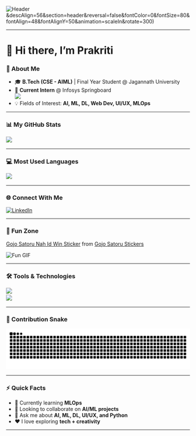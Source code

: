 <!-- Profile Banner -->
![Header](https://capsule-render.vercel.app/api?type=venom&height=300&color=gradient&text=Hello%20Everyone:)&descAlign=56&section=header&reversal=false&fontColor=0&fontSize=80&fontAlign=48&fontAlignY=50&animation=scaleIn&rotate=300)

---

# 👋 Hi there, I’m Prakriti  

### 🌸 About Me  
- 🎓 **B.Tech (CSE - AIML)** | Final Year Student @ Jagannath University  
- 💼 **Current Intern** @ Infosys Springboard <br>
  <img src="https://upload.wikimedia.org/wikipedia/commons/1/19/Infosys_logo.svg" width="120"/>  
- 💡 Fields of Interest: **AI, ML, DL, Web Dev, UI/UX, MLOps**  

---

### 📊 My GitHub Stats  
<img src="07171044-2b88-4a83-8bfe-da4f9d510e87.png" width="500"/>  

---

### 💻 Most Used Languages  
<img src="6b9c446c-0d58-429a-a4e6-e4c3d18fdb1e.png" width="400"/>  

---

### 🌐 Connect With Me  
[![LinkedIn](https://img.shields.io/badge/LinkedIn-Connect-blue?logo=linkedin&logoColor=white)](https://www.linkedin.com/in/prakriti-81b6822b9/)  

---

### 🎉 Fun Zone  
<div class="tenor-gif-embed" data-postid="768182518186422648" data-share-method="host" data-aspect-ratio="1.77857" data-width="100%"><a href="https://tenor.com/view/gojo-satoru-nah-id-win-gif-768182518186422648">Gojo Satoru Nah Id Win Sticker</a> from <a href="https://tenor.com/search/gojo+satoru-stickers">Gojo Satoru Stickers</a></div> <script type="text/javascript" async src="https://tenor.com/embed.js"></script>  

![Fun GIF](https://media3.giphy.com/media/v1.Y2lkPTc5MGI3NjExaTJ4d2JqdGg3ZXF0MGI2dm5vNTV1dXkweTU2ZmMxbHRla2tsNTVlMSZlcD12MV9pbnRlcm5hbF9naWZfYnlfaWQmY3Q9Zw/uDK2KwBp4OHfw9k2Wv/giphy.gif)  

---

### 🛠️ Tools & Technologies  
<p>
<img src="https://skillicons.dev/icons?i=python,cpp,github,vscode,figma,mysql,docker,tensorflow,pytorch" height="40"/>
<br/>
<img src="https://skillicons.dev/icons?i=sklearn,numpy,pandas,matplotlib" height="40"/>
</p>  

---

### 🐍 Contribution Snake  
![Snake animation](https://github.com/prakritea/prakritea/blob/output/github-contribution-grid-snake.svg)

---

### ⚡ Quick Facts  
- 🌱 Currently learning **MLOps**  
- 🤝 Looking to collaborate on **AI/ML projects**  
- 💬 Ask me about **AI, ML, DL, UI/UX, and Python**  
- ❤️ I love exploring **tech + creativity**  

---
